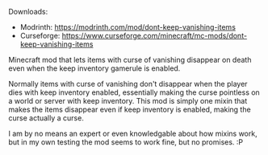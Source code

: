 Downloads:
- Modrinth: https://modrinth.com/mod/dont-keep-vanishing-items
- Curseforge: https://www.curseforge.com/minecraft/mc-mods/dont-keep-vanishing-items

Minecraft mod that lets items with curse of vanishing disappear on death even when the keep inventory gamerule is enabled.

Normally items with curse of vanishing don't disappear when the player dies with keep inventory enabled, essentially making the curse pointless on a world or server with keep inventory. This mod is simply one mixin that makes the items disappear even if keep inventory is enabled, making the curse actually a curse.

I am by no means an expert or even knowledgable about how mixins work, but in my own testing the mod seems to work fine, but no promises. :P
